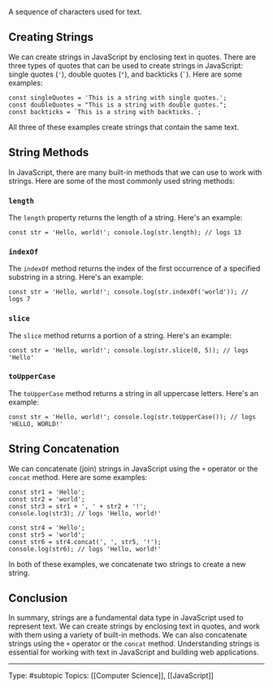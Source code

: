 A sequence of characters used for text.

## Creating Strings

We can create strings in JavaScript by enclosing text in quotes. There are three types of quotes that can be used to create strings in JavaScript: single quotes (`'`), double quotes (`"`), and backticks (`` ` ``). Here are some examples:

```
const singleQuotes = 'This is a string with single quotes.'; 
const doubleQuotes = "This is a string with double quotes."; 
const backticks = `This is a string with backticks.`;
```

All three of these examples create strings that contain the same text.

## String Methods

In JavaScript, there are many built-in methods that we can use to work with strings. Here are some of the most commonly used string methods:

### `length`

The `length` property returns the length of a string. Here's an example:
```
const str = 'Hello, world!'; console.log(str.length); // logs 13
```

### `indexOf`

The `indexOf` method returns the index of the first occurrence of a specified substring in a string. Here's an example:

```
const str = 'Hello, world!'; console.log(str.indexOf('world')); // logs 7
```

### `slice`

The `slice` method returns a portion of a string. Here's an example:

```
const str = 'Hello, world!'; console.log(str.slice(0, 5)); // logs 'Hello'
```

### `toUpperCase`

The `toUpperCase` method returns a string in all uppercase letters. Here's an example:

```
const str = 'Hello, world!'; console.log(str.toUpperCase()); // logs 'HELLO, WORLD!'
```

## String Concatenation

We can concatenate (join) strings in JavaScript using the `+` operator or the `concat` method. Here are some examples:

```
const str1 = 'Hello';
const str2 = 'world';
const str3 = str1 + ', ' + str2 + '!';
console.log(str3); // logs 'Hello, world!'

const str4 = 'Hello';
const str5 = 'world';
const str6 = str4.concat(', ', str5, '!');
console.log(str6); // logs 'Hello, world!'

```

In both of these examples, we concatenate two strings to create a new string.

## Conclusion

In summary, strings are a fundamental data type in JavaScript used to represent text. We can create strings by enclosing text in quotes, and work with them using a variety of built-in methods. We can also concatenate strings using the `+` operator or the `concat` method. Understanding strings is essential for working with text in JavaScript and building web applications.
___
Type: #subtopic 
Topics: [[Computer Science]], [[JavaScript]]

